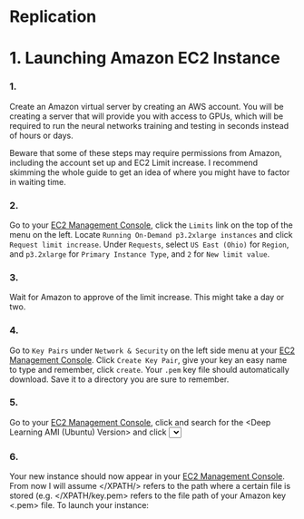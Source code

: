 # Replication
# 1. Launching Amazon EC2 Instance
### 1.
Create an Amazon virtual server by creating an AWS account. You will be creating a server that will provide you with access to GPUs, which will be required to run the neural networks training and testing in seconds instead of hours or days.

Beware that some of these steps may require permissions from Amazon, including the account set up and EC2 Limit increase. I recommend skimming the whole guide to get an idea of where you might have to factor in waiting time.
### 2.
Go to your [EC2 Management Console](https://aws.amazon.com/console/), click the `Limits` link on the top of the menu on the left. Locate `Running On-Demand p3.2xlarge instances` and click `Request limit increase`. Under `Requests`, select `US East (Ohio)` for `Region`, and `p3.2xlarge` for `Primary Instance Type`, and `2` for `New limit value`.
### 3. 
Wait for Amazon to approve of the limit increase. This might take a day or two.
### 4.
Go to `Key Pairs` under `Network & Security` on the left side menu at your [EC2 Management Console](https://aws.amazon.com/console/). Click `Create Key Pair`, give your key an easy name to type and remember, click `create`. Your `.pem` key file should automatically download. Save it to a directory you are sure to remember.
### 5.
Go to your [EC2 Management Console](https://aws.amazon.com/console/), click <Launch Instance> and search for the <Deep Learning AMI (Ubuntu) Version> and click <select>. Within the list of instance types that comes up, select <p3.2xlarge> and click <Review and Launch> at the bottom. Click <Launch>. Select the key pair you created in **step 4**, check the box and click <Launch Instances>.
### 6.
Your new instance should now appear in your [EC2 Management Console](https://aws.amazon.com/console/). From now I will assume </XPATH/> refers to the path where a certain file is stored (e.g. </XPATH/key.pem> refers to the file path of your Amazon key <.pem> file. To launch your instance:
``` cd /XPATH/<your key>.pem 
```
